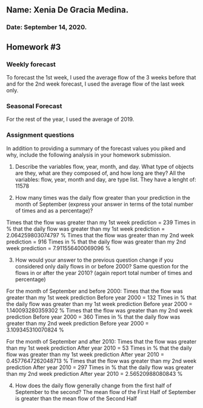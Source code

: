 ## Name: Xenia De Gracia Medina.
### Date: September 14, 2020.


## Homework #3


### Weekly forecast
To forecast the 1st week, I used the average flow of the 3 weeks before that and for the 2nd week forecast, I used the average flow of the last week only.


### Seasonal Forecast
For the rest of the year, I used the average of 2019.


### Assignment questions
In addition to providing a summary of the forecast values you piked and why, include the following analysis in your homework submission.

1. Describe the variables flow, year, month, and day. What type of objects are they, what are they composed of, and how long are they?
All the variables: flow, year, month and day, are type list.
They have a lenght of: 11578


2. How many times was the daily flow greater than your prediction in the month of September (express your answer in terms of the total number of times and as a percentage)?

Times that the flow was greater than my 1st week prediction = 239
Times in % that the daily flow was greater than my 1st week prediction = 2.064259803074797 %
Times that the flow was greater than my 2nd week prediction = 916
Times in % that the daily flow was greater than my 2nd week prediction = 7.911556400069096 %


3. How would your answer to the previous question change if you considered only daily flows in or before 2000? Same question for the flows in or after the year 2010? (again report total number of times and percentage)

For the month of September and before 2000: 
Times that the flow was greater than my 1st week prediction Before year 2000 = 132
Times in % that the daily flow was greater than my 1st week prediction Before year 2000 = 1.140093280359302 %
Times that the flow was greater than my 2nd week prediction Before year 2000 = 360
Times in % that the daily flow was greater than my 2nd week prediction Before year 2000 = 3.109345310070824 %

For the month of September and after 2010: 
Times that the flow was greater than my 1st week prediction After year 2010 = 53
Times in % that the daily flow was greater than my 1st week prediction After year 2010 = 0.4577647262048713 %
Times that the flow was greater than my 2nd week prediction After year 2010 = 297
Times in % that the daily flow was greater than my 2nd week prediction After year 2010 = 2.56520988080843 %


4. How does the daily flow generally change from the first half of September to the second?
The mean flow of the First Half of September is greater than the mean flow of the Second Half
